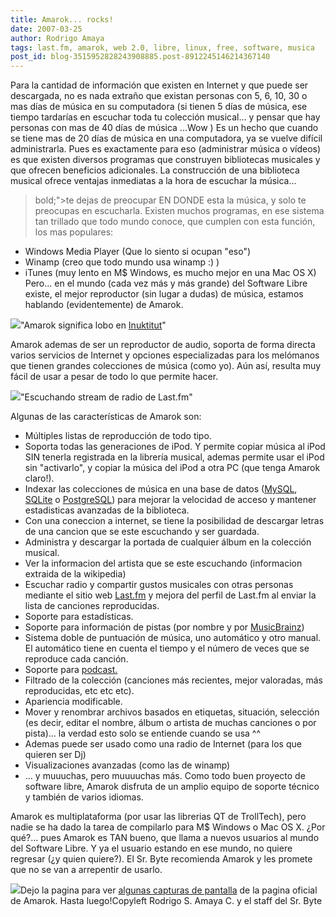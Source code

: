 ```yaml
---
title: Amarok... rocks!
date: 2007-03-25
author: Rodrigo Amaya
tags: last.fm, amarok, web 2.0, libre, linux, free, software, musica
post_id: blog-3515952828243908885.post-8912245146214367140
---
```


Para la cantidad de información que existen en Internet y que puede ser descargada, no es nada extraño que existan personas con 5, 6, 10, 30 o mas días de música en su computadora (si tienen 5 días de música, ese tiempo tardarías en escuchar toda tu colección musical... y pensar que hay personas con mas de 40 días de música ...Wow ) Es un hecho que cuando se tiene mas de 20 días de música en una computadora, ya se vuelve difícil administrarla. Pues es exactamente para eso (administrar música o vídeos) es que existen diversos programas que construyen bibliotecas musicales y que ofrecen beneficios adicionales. La construcción de una biblioteca musical ofrece ventajas inmediatas a la hora de escuchar la música...

> bold;">te dejas de preocupar EN DONDE esta la música, y solo te preocupas en
> escucharla.
Existen muchos programas, en ese sistema tan trillado que todo mundo conoce, que cumplen con esta función, los mas populares:

- Windows Media Player (Que lo siento si ocupan "eso")
- Winamp (creo que todo mundo usa winamp :) )
- iTunes (muy lento en M$ Windows, es mucho mejor en una Mac OS X)
Pero... en el mundo (cada vez más y más grande) del Software Libre existe, el mejor reproductor (sin lugar a dudas) de música, estamos hablando (evidentemente) de Amarok.

[![](http://bp3.blogger.com/_ayvorITawE4/RgaR4sDxhYI/AAAAAAAAANI/GyafMf7JSCE/s400/Amarok-icon.png)](http://bp3.blogger.com/_ayvorITawE4/RgaR4sDxhYI/AAAAAAAAANI/GyafMf7JSCE/s1600-h/Amarok-icon.png)"Amarok significa lobo en [Inuktitut](http://es.wikipedia.org/wiki/Inuktitut)"

Amarok ademas de ser un reproductor de audio, soporta de forma directa varios servicios de Internet y opciones especializadas para los melómanos que tienen grandes colecciones de música (como yo). Aún así, resulta muy fácil de usar a pesar de todo lo que permite hacer.

[![](http://bp2.blogger.com/_ayvorITawE4/RgaYpcDxhZI/AAAAAAAAANQ/fNdaqLn6uAM/s320/lfm_001.jpg)](http://bp2.blogger.com/_ayvorITawE4/RgaYpcDxhZI/AAAAAAAAANQ/fNdaqLn6uAM/s1600-h/lfm_001.jpg)"Escuchando stream de radio de Last.fm"

Algunas de las características de Amarok son:

- Múltiples listas de reproducción de todo tipo.
- Soporta todas las generaciones de iPod. Y permite copiar música al iPod SIN tenerla registrada en la librería musical, ademas permite usar el iPod sin "activarlo", y copiar la música del iPod a otra PC (que tenga Amarok claro!).
- Indexar las colecciones de música en una base de datos ([MySQL](http://es.wikipedia.org/wiki/MySQL), [SQLite](http://es.wikipedia.org/wiki/SQLite) o [PostgreSQL](http://es.wikipedia.org/wiki/PostgreSQL)) para mejorar la velocidad de acceso y mantener estadisticas avanzadas de la biblioteca.
- Con una coneccion a internet, se tiene la posibilidad de descargar letras de una cancion que se este escuchando y ser guardada.
- Administra y descargar la portada de cualquier álbum en la colección musical.
- Ver la informacion del artista que se este escuchando (informacion extraida de la wikipedia)
- Escuchar radio y compartir gustos musicales con otras personas mediante el sitio web [Last.fm](http://rodrigoamaya.blogspot.com/2007/03/lastfm-una-revolucin-musical.html) y mejora del perfil de Last.fm al enviar la lista de canciones reproducidas.
- Soporte para estadísticas.
- Soporte para información de pistas (por nombre y por [MusicBrainz](http://en.wikipedia.org/wiki/MusicBrainz))
- Sistema doble de puntuación de música, uno automático y otro manual. El automático tiene en cuenta el tiempo y el número de veces que se reproduce cada canción.
- Soporte para [podcast.](http://es.wikipedia.org/wiki/Podcast)
- Filtrado de la colección (canciones más recientes, mejor valoradas, más reproducidas, etc etc etc).
- Apariencia modificable.
- Mover y renombrar archivos basados en etiquetas, situación, selección (es decir, editar el nombre, álbum o artista de muchas canciones o por pista)... la verdad esto solo se entiende cuando se usa ^^
- Ademas puede ser usado como una radio de Internet (para los que quieren ser Dj)
- Visualizaciones avanzadas (como las de winamp)
- ... y muuuchas, pero muuuuchas más.
Como todo buen proyecto de software libre, Amarok disfruta de un amplio equipo de soporte técnico y también de varios idiomas.

Amarok es multiplataforma (por usar las librerias QT de TrollTech), pero nadie se ha dado la tarea de compilarlo para M$ Windows o Mac OS X. ¿Por qué?... pues Amarok es TAN bueno, que llama a nuevos usuarios al mundo del Software Libre. Y ya el usuario estando en ese mundo, no quiere regresar (¿y quien quiere?). El Sr. Byte recomienda Amarok y les promete que no se van a arrepentir de usarlo.

[![](http://bp0.blogger.com/_ayvorITawE4/Rgaat8DxhaI/AAAAAAAAANY/W3l6E9wM_ro/s400/happytux.png)](http://bp0.blogger.com/_ayvorITawE4/Rgaat8DxhaI/AAAAAAAAANY/W3l6E9wM_ro/s1600-h/happytux.png)Dejo la pagina para ver [algunas capturas de pantalla](http://amarok.kde.org/d/en/index.php?q=gallery&g2_itemId=103) de la pagina oficial de Amarok. Hasta luego!Copyleft Rodrigo S. Amaya C. y el staff del Sr. Byte